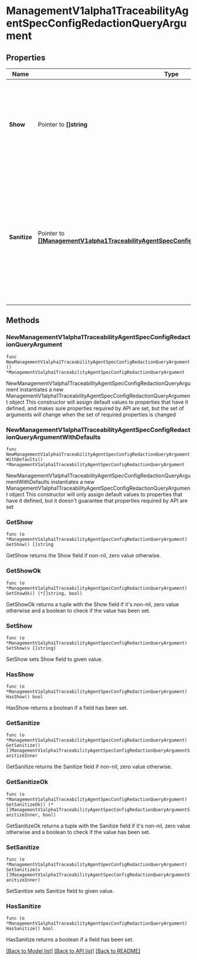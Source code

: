 # ManagementV1alpha1TraceabilityAgentSpecConfigRedactionQueryArgument

## Properties

Name | Type | Description | Notes
------------ | ------------- | ------------- | -------------
**Show** | Pointer to **[]string** | The regular expressions for query arguments that, when matched, will be saved for Business and Consumer Insights | [optional] 
**Sanitize** | Pointer to [**[]ManagementV1alpha1TraceabilityAgentSpecConfigRedactionQueryArgumentSanitizeInner**](ManagementV1alpha1TraceabilityAgentSpecConfigRedactionQueryArgumentSanitizeInner.md) | The regular expressions for query argument keys that, when matched, will sanitize based off the value regular expression before saving for Business and Consumer Insights | [optional] 

## Methods

### NewManagementV1alpha1TraceabilityAgentSpecConfigRedactionQueryArgument

`func NewManagementV1alpha1TraceabilityAgentSpecConfigRedactionQueryArgument() *ManagementV1alpha1TraceabilityAgentSpecConfigRedactionQueryArgument`

NewManagementV1alpha1TraceabilityAgentSpecConfigRedactionQueryArgument instantiates a new ManagementV1alpha1TraceabilityAgentSpecConfigRedactionQueryArgument object
This constructor will assign default values to properties that have it defined,
and makes sure properties required by API are set, but the set of arguments
will change when the set of required properties is changed

### NewManagementV1alpha1TraceabilityAgentSpecConfigRedactionQueryArgumentWithDefaults

`func NewManagementV1alpha1TraceabilityAgentSpecConfigRedactionQueryArgumentWithDefaults() *ManagementV1alpha1TraceabilityAgentSpecConfigRedactionQueryArgument`

NewManagementV1alpha1TraceabilityAgentSpecConfigRedactionQueryArgumentWithDefaults instantiates a new ManagementV1alpha1TraceabilityAgentSpecConfigRedactionQueryArgument object
This constructor will only assign default values to properties that have it defined,
but it doesn't guarantee that properties required by API are set

### GetShow

`func (o *ManagementV1alpha1TraceabilityAgentSpecConfigRedactionQueryArgument) GetShow() []string`

GetShow returns the Show field if non-nil, zero value otherwise.

### GetShowOk

`func (o *ManagementV1alpha1TraceabilityAgentSpecConfigRedactionQueryArgument) GetShowOk() (*[]string, bool)`

GetShowOk returns a tuple with the Show field if it's non-nil, zero value otherwise
and a boolean to check if the value has been set.

### SetShow

`func (o *ManagementV1alpha1TraceabilityAgentSpecConfigRedactionQueryArgument) SetShow(v []string)`

SetShow sets Show field to given value.

### HasShow

`func (o *ManagementV1alpha1TraceabilityAgentSpecConfigRedactionQueryArgument) HasShow() bool`

HasShow returns a boolean if a field has been set.

### GetSanitize

`func (o *ManagementV1alpha1TraceabilityAgentSpecConfigRedactionQueryArgument) GetSanitize() []ManagementV1alpha1TraceabilityAgentSpecConfigRedactionQueryArgumentSanitizeInner`

GetSanitize returns the Sanitize field if non-nil, zero value otherwise.

### GetSanitizeOk

`func (o *ManagementV1alpha1TraceabilityAgentSpecConfigRedactionQueryArgument) GetSanitizeOk() (*[]ManagementV1alpha1TraceabilityAgentSpecConfigRedactionQueryArgumentSanitizeInner, bool)`

GetSanitizeOk returns a tuple with the Sanitize field if it's non-nil, zero value otherwise
and a boolean to check if the value has been set.

### SetSanitize

`func (o *ManagementV1alpha1TraceabilityAgentSpecConfigRedactionQueryArgument) SetSanitize(v []ManagementV1alpha1TraceabilityAgentSpecConfigRedactionQueryArgumentSanitizeInner)`

SetSanitize sets Sanitize field to given value.

### HasSanitize

`func (o *ManagementV1alpha1TraceabilityAgentSpecConfigRedactionQueryArgument) HasSanitize() bool`

HasSanitize returns a boolean if a field has been set.


[[Back to Model list]](../README.md#documentation-for-models) [[Back to API list]](../README.md#documentation-for-api-endpoints) [[Back to README]](../README.md)


